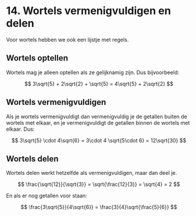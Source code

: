 # 14. Wortels vermenigvuldigen en delen

Voor wortels hebben we ook een lijstje met regels.

## Wortels optellen
Wortels mag je alleen optellen als ze gelijknamig zijn. Dus bijvoorbeeld:

$$ 3\sqrt{5} + 2\sqrt{2} + \sqrt{5} = 4\sqrt{5} + 2\sqrt{2} $$

## Wortels vermenigvuldigen
Als je wortels vermenigvuldigt dan vermenigvuldig je de getallen buiten de wortels met elkaar, en je vermenigvuldigt de getallen binnen de wortels met elkaar. Dus:

$$ 3\sqrt{5} \cdot 4\sqrt{6} = 3\cdot 4 \sqrt{5\cdot 6} = 12\sqrt{30} $$

## Wortels delen
Wortels delen werkt hetzelfde als vermenigvuldigen, maar dan deel je.

$$ \frac{\sqrt{12}}{\sqrt{3}} = \sqrt{\frac{12}{3}} = \sqrt{4} = 2 $$

En als er nog getallen voor staan:

$$ \frac{3\sqrt{5}}{4\sqrt{6}} = \frac{3}{4}\sqrt{\frac{5}{6}} $$
